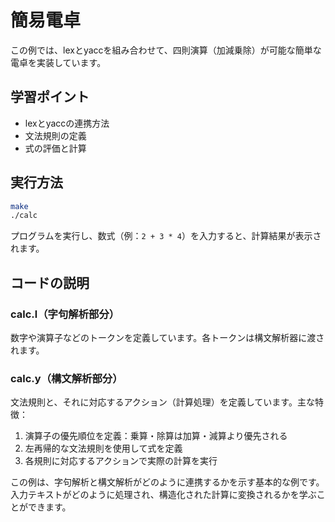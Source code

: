 # 簡易電卓

この例では、lexとyaccを組み合わせて、四則演算（加減乗除）が可能な簡単な電卓を実装しています。

## 学習ポイント

- lexとyaccの連携方法
- 文法規則の定義
- 式の評価と計算

## 実行方法

```bash
make
./calc
```

プログラムを実行し、数式（例：`2 + 3 * 4`）を入力すると、計算結果が表示されます。

## コードの説明

### calc.l（字句解析部分）

数字や演算子などのトークンを定義しています。各トークンは構文解析器に渡されます。

### calc.y（構文解析部分）

文法規則と、それに対応するアクション（計算処理）を定義しています。主な特徴：

1. 演算子の優先順位を定義：乗算・除算は加算・減算より優先される
2. 左再帰的な文法規則を使用して式を定義
3. 各規則に対応するアクションで実際の計算を実行

この例は、字句解析と構文解析がどのように連携するかを示す基本的な例です。入力テキストがどのように処理され、構造化された計算に変換されるかを学ぶことができます。
